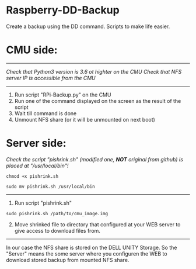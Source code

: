 # Raspberry-DD-Backup
Create a backup using the DD command. Scripts to make life easier.

# CMU side:
___
_Check that Python3 version is 3.6 ot highter on the CMU
Check that NFS server IP is accessible from the CMU_
___
1. Run script "RPi-Backup.py" on the CMU
2. Run one of the command displayed on the screen as the result of the script
3. Wait till command is done
4. Unmount NFS share (or it will be unmounted on next boot)

# Server side:
_Check the script "pishrink.sh" (modified one, **NOT** original from github) is placed at "/usr/local/bin"!_

`chmod +x pishrink.sh`

`sudo mv pishrink.sh /usr/local/bin`
___

1. Run script "pishrink.sh" 

`sudo pishrink.sh /path/to/cmu_image.img`

2. Move shrinked file to directory that configured at your WEB server to give access to download files from.

___
In our case the NFS share is stored on the DELL UNITY Storage. So the "Server" means the some server where you configuren the WEB to download stored backup from mounted NFS share.